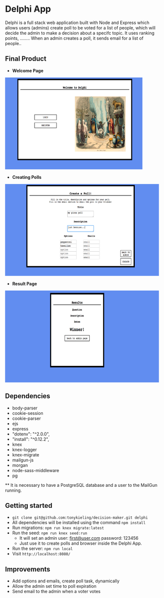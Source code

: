 # Delphi App

Delphi is a full stack web application built with Node and Express which allows users (admins) create poll to be voted for a list of people, which will decide the admin to make a decision about a specifc topic.
It uses ranking points, ........
When an admin creates a poll, it sends email for a list of people..


## Final Product

* **Welcome Page**

<img src="docs/delphi-welcome_page.png" width="450" height="300"/>

<!-- * **Admin's Page** -->

* **Creating Polls**

<img src="docs/delphi-create_poll.png" width="600" height="300"/>
<!-- * **Vote's Page** -->

<!-- <img src="docs/urls.png" width="450" height="300"/> -->

* **Result Page**

<img src="docs/delphi-results.png" width="550" height="300"/>



## Dependencies
* body-parser
* cookie-session
* cookie-parser
* ejs
* express
* "dotenv": "^2.0.0",
* "install": "^0.12.2",
* knex
* knex-logger
* knex-migrate
* mailgun-js
* morgan
* node-sass-middleware
* pg

** It is necessary to have a PostgreSQL database and a user to the MailGun running.


## Getting started
- `git clone git@github.com:tonykieling/decision-maker.git delphi`
- All dependencies will be installed using the command `npm install`
- Run migrations: `npm run knex migrate:latest`
- Run the seed: `npm run knex seed:run`
  - It will set an admin user: first@user.com password: 123456
  - Just use it to create polls and browser inside the Delphi App.
- Run the server: `npm run local`
- Visit `http://localhost:8080/`


## Improvements
- Add options and emails, create poll task, dynamically
- Allow the admin set time to poll expiration
- Send email to the admin when a voter votes
